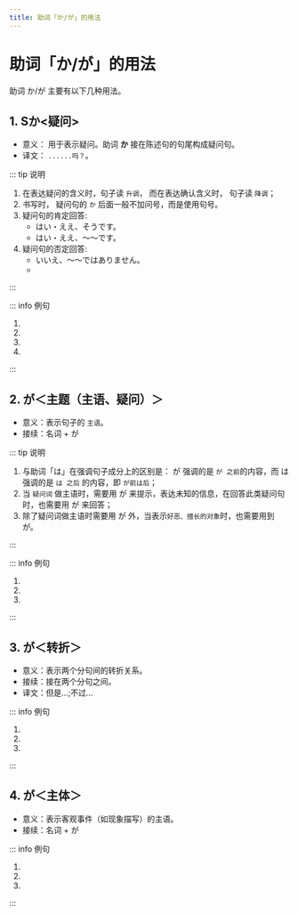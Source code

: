 ```yaml
---
title: 助词「か/が」的用法
---
```


# 助词「か/が」的用法

助词 か/が 主要有以下几种用法。

## 1. Sか<疑问>

- 意义： 用于表示疑问。助词 **か** 接在陈述句的句尾构成疑问句。
- 译文： `......吗？`。

::: tip 说明

1. 在表达疑问的含义时，句子读 `升调`， 而在表达确认含义时， 句子读 `降调`；
2. 书写时， 疑问句的 `か` 后面一般不加问号，而是使用句号。
3. 疑问句的肯定回答:
   - はい・ええ、そうです。
   - はい・ええ、〜〜です。
4. 疑问句的否定回答:
   - いいえ、〜〜ではありません。
   - <grammer-content sentence="いいえ、[違/ちが]います。~~です。" trans='' />

:::

::: info 例句

1. <grammer-content sentence="あ、[日本/にほん]の[方/かた]です**か**。" trans='啊，是日本人吗？' />
2. <grammer-content sentence="[王/おう]さんは[日本/にほん][語科/ごか]の[方/かた]です**か**。" trans='小王是日语系的吗？' />
3. <grammer-content sentence="[王/おう]さんは[高橋/たかはし]さんの[知/し]り[合/あ]いです**か**。" trans='小王是高桥的熟人吗？' />
4. <grammer-content sentence="ああ、[日本/にほん][語科/ごか]の[方/かた]です**か**。" trans='啊， 是日语系的啊。' />

:::

## 2. が＜主题（主语、疑问）＞

- 意义：表示句子的 `主语`。
- 接续：名词 + が

::: tip 说明

1. 与助词「は」在强调句子成分上的区别是： が 强调的是 `が 之前`的内容，而 は 强调的是 `は 之后` 的内容，即 `が前は后`；
2. 当 `疑问词` 做主语时，需要用 が 来提示，表达未知的信息，在回答此类疑问句时，也需要用 が 来回答；
3. 除了疑问词做主语时需要用 が 外，当表示`好恶、擅长的对象`时，也需要用到 が。

:::

::: info 例句

1. <grammer-content sentence="A:[何/なん]**が**[難/むずか]しいですか。" trans='什么比较难啊？' />
   <grammer-content sentence="B:[助詞/じょし]**が**[難/むずか]しいです。" trans='助词难。' />
2. <grammer-content sentence="お[寿司/すし]**が**[好/す]きです。" trans='喜欢寿司。' />
3. <grammer-content sentence="[日本語/にほんご]**が**[上手/じょうず]です。" trans='擅长日语。' />

:::

## 3. が＜转折＞

- 意义：表示两个分句间的转折关系。
- 接续：接在两个分句之间。
- 译文：但是...;不过...

::: info 例句

1. <grammer-content sentence="「[日本史/にほんし]」は[難/むずか]しくなかったです**が**、「[翻訳/ほんやく]」は[大変/たいへん]でした。" trans='日本历史不是很难，但是翻译就够呛了。' />
2. <grammer-content sentence="[読解/どっかい]は[大丈夫/だいじょうぶ]でした**が**、[発音/はつおん]はとても[難/むずか]しかったです。" trans='阅读没什么问题，但是发音真的难。' />
3. <grammer-content sentence="[副会長/ふくかいちょう]は２[年/ねん][生/せい]です**が**、[会長/かいちょう]は４[年/ねん][生/せい]です。" trans='副会长是2年纪的学生，而会长是4年级的。' />

:::

## 4. が＜主体＞

- 意义：表示客观事件（如现象描写）的主语。
- 接续：名词 + が

::: info 例句

1. <grammer-content sentence="たまに[電話/でんわ]**が**[鳴/な]ります。" trans='偶尔，电话会响。' />
2. <grammer-content sentence="ベル**が**[鳴/な]ります。" trans='铃声响了。' />
3. <grammer-content sentence="よく[友達/ともだち]**が**[来/き]ます。" trans='朋友经常来。' />

:::
